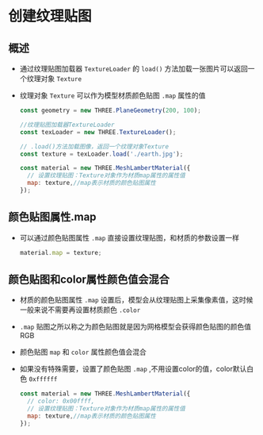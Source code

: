 # 创建纹理贴图

## 概述

+ 通过纹理贴图加载器 `TextureLoader` 的 `load()` 方法加载一张图片可以返回一个纹理对象 `Texture`
+ 纹理对象 `Texture` 可以作为模型材质颜色贴图 `.map` 属性的值

  ```js
  const geometry = new THREE.PlaneGeometry(200, 100);

  //纹理贴图加载器TextureLoader
  const texLoader = new THREE.TextureLoader();

  // .load()方法加载图像，返回一个纹理对象Texture
  const texture = texLoader.load('./earth.jpg');

  const material = new THREE.MeshLambertMaterial({
    // 设置纹理贴图：Texture对象作为材质map属性的属性值
    map: texture,//map表示材质的颜色贴图属性
  });
  ```

## 颜色贴图属性.map

+ 可以通过颜色贴图属性 `.map` 直接设置纹理贴图，和材质的参数设置一样

  ```js
  material.map = texture;
  ```

## 颜色贴图和color属性颜色值会混合

+ 材质的颜色贴图属性 `.map` 设置后，模型会从纹理贴图上采集像素值，这时候一般来说不需要再设置材质颜色 `.color`
+ `.map` 贴图之所以称之为颜色贴图就是因为网格模型会获得颜色贴图的颜色值RGB

+ 颜色贴图 `map` 和 `color` 属性颜色值会混合
+ 如果没有特殊需要，设置了颜色贴图 `.map` ,不用设置color的值，color默认白色 `0xffffff`

  ```js
  const material = new THREE.MeshLambertMaterial({
    // color: 0x00ffff,
    // 设置纹理贴图：Texture对象作为材质map属性的属性值
    map: texture,//map表示材质的颜色贴图属性
  });
  ```
